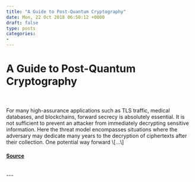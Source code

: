 ```yaml
---
title: "A Guide to Post-Quantum Cryptography"
date: Mon, 22 Oct 2018 06:50:12 +0000
draft: false
type: posts
categories: 
- 
---
```

# A Guide to Post-Quantum Cryptography

<br/>

<br/>
For many high-assurance applications such as TLS traffic, medical databases, and blockchains, forward secrecy is absolutely essential. It is not sufficient to prevent an attacker from immediately decrypting sensitive information. Here the threat model encompasses situations where the adversary may dedicate many years to the decryption of ciphertexts after their collection. One potential way forward \[…\]

#### [Source](https://blog.trailofbits.com/2018/10/22/a-guide-to-post-quantum-cryptography/)

<br/>
---
